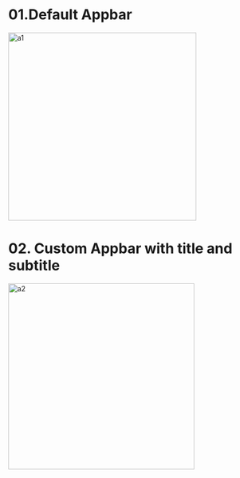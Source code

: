 # 01.Default Appbar

<img width="377" alt="a1" src="https://user-images.githubusercontent.com/78470516/196653305-387ae910-ddfb-423c-8a1d-01cb4fcc44c6.PNG">

# 02. Custom Appbar with title and subtitle

<img width="373" alt="a2" src="https://user-images.githubusercontent.com/78470516/196660511-6f230891-c477-46b8-88ab-ce9dedc6f0e1.PNG">
